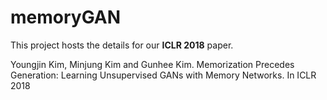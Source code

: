 # memoryGAN

This project hosts the details for our **ICLR 2018** paper.

Youngjin Kim, Minjung Kim and Gunhee Kim. Memorization Precedes Generation: Learning Unsupervised GANs with Memory Networks. In ICLR 2018
